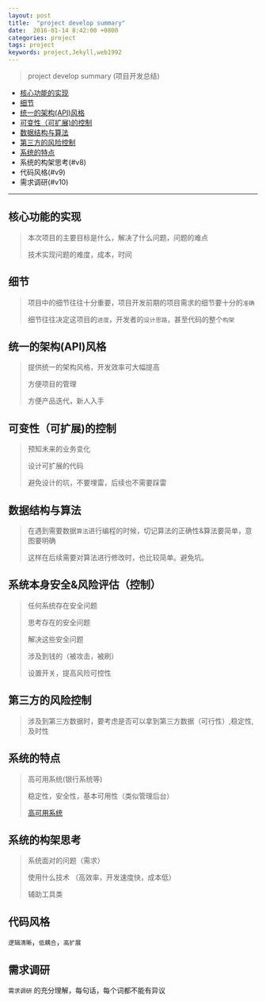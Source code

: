 ```yaml
---
layout: post
title:  "project develop summary"
date:  2016-01-14 8:42:00 +0800
categories: project
tags: project
keywords: project,Jekyll,web1992
---
```



> project develop summary (项目开发总结)
> 

- [核心功能的实现](#v1)
- [细节](#v2)
- [统一的架构(API)风格](#v3)
- [可变性（可扩展)的控制](#v4)
- [数据结构与算法](#v5)
- [第三方的风险控制](#v6)
- [系统的特点](#v7)
- 系统的构架思考(#v8)
- 代码风格(#v9)
- 需求调研(#v10)

<!--more-->

-------------

核心功能的实现 <a name="v1">&nbsp;</a>
---

> 本次项目的主要目标是什么，解决了什么问题，问题的难点
> 
> 技术实现问题的难度，成本，时间
>



细节 <a name="v2">&nbsp;</a>
---

> 项目中的细节往往十分重要，项目开发前期的项目需求的细节要十分的`准确`
> 
> 细节往往决定这项目的`进度`，开发者的`设计思路`，甚至代码的整个`构架`
>



统一的架构(API)风格 <a name="v3"></a>
---

> 提供统一的架构风格，开发效率可大幅提高
> 
> 方便项目的管理
> 
> 方便产品迭代，新人入手



可变性（可扩展)的控制 <a name="v4"></a>
---

> 预知未来的业务变化
>
> 设计可扩展的代码
>
> 避免设计的坑，不要埋雷，后续也不需要踩雷



数据结构与算法 <a name="v5"></a>
---

> 在遇到需要数据`算法`进行编程的时候，切记算法的正确性&算法要简单，意图要明确
>
> 这样在后续需要对算法进行修改时，也比较简单。避免坑。

系统本身安全&风险评估（控制）
---

> 任何系统存在安全问题
> 
> 思考存在的安全问题
> 
> 解决这些安全问题
> 
> 涉及到钱的（被攻击，被刷）
> 
> 设置开关，提高风险可控性


第三方的风险控制 <a name="v6"></a>
---

> 涉及到第三方数据时，要考虑是否可以拿到第三方数据（可行性）,稳定性,及时性



系统的特点<a name="v7"></a>
---

> 高可用系统(银行系统等)
>
> 稳定性，安全性，基本可用性（类似管理后台）
> 
> [高可用系统](http://coolshell.cn/articles/17459.html#more-17459)


系统的构架思考<a name="v8"></a>
---

> 系统面对的问题（需求）
> 
> 使用什么技术 （高效率，开发速度快，成本低）
> 
> 辅助工具类


代码风格<a name="v9" id="v10"></a>
---

 `逻辑清晰`，`低耦合`，`高扩展`


需求调研<a name="v10" id="v10"></a>
---

`需求调研` 的充分理解，每句话，每个词都不能有异议



[#v1]:v1
[#v2]:v2
[#v3]:v3
[#v4]:v4
[#v5]:v5
[#v6]:v6
[#v7]:v7
[#v8]:v8
[#v9]:v9
[#v10]:#v10


